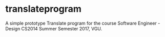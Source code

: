 # translateprogram
A simple prototype Translate program for the course Software Engineer - Design
CS2014 Summer Semester 2017, VGU.
